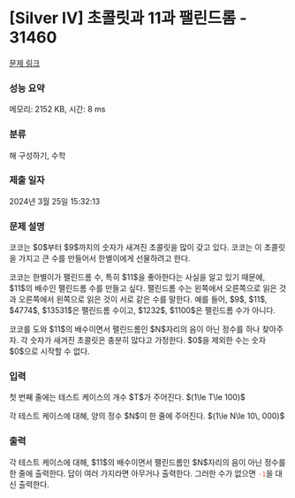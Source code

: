 # [Silver IV] 초콜릿과 11과 팰린드롬 - 31460 

[문제 링크](https://www.acmicpc.net/problem/31460) 

### 성능 요약

메모리: 2152 KB, 시간: 8 ms

### 분류

해 구성하기, 수학

### 제출 일자

2024년 3월 25일 15:32:13

### 문제 설명

<p>코코는 $0$부터 $9$까지의 숫자가 새겨진 초콜릿을 많이 갖고 있다. 코코는 이 초콜릿을 가지고 큰 수를 만들어서 한별이에게 선물하려고 한다.</p>

<p>코코는 한별이가 팰린드롬 수, 특히 $11$을 좋아한다는 사실을 알고 있기 때문에, $11$의 배수인 팰린드롬 수를 만들고 싶다. 팰린드롬 수는 왼쪽에서 오른쪽으로 읽은 것과 오른쪽에서 왼쪽으로 읽은 것이 서로 같은 수를 말한다. 예를 들어, $9$, $11$, $4774$, $13531$은 팰린드롬 수이고, $1232$, $1100$은 팰린드롬 수가 아니다.</p>

<p>코코를 도와 $11$의 배수이면서 팰린드롬인 $N$자리의 음이 아닌 정수를 하나 찾아주자. 각 숫자가 새겨진 초콜릿은 충분히 많다고 가정한다. $0$을 제외한 수는 숫자 $0$으로 시작할 수 없다.</p>

### 입력 

 <p>첫 번째 줄에는 테스트 케이스의 개수 $T$가 주어진다. $(1\le T\le 100)$</p>

<p>각 테스트 케이스에 대해, 양의 정수 $N$이 한 줄에 주어진다. $(1\le N\le 10\, 000)$</p>

### 출력 

 <p>각 테스트 케이스에 대해, $11$의 배수이면서 팰린드롬인 $N$자리의 음이 아닌 정수를 한 줄에 출력한다. 답이 여러 가지라면 아무거나 출력한다. 그러한 수가 없으면 <span style="color:#e74c3c;"><code>-1</code></span>을 대신 출력한다.</p>

